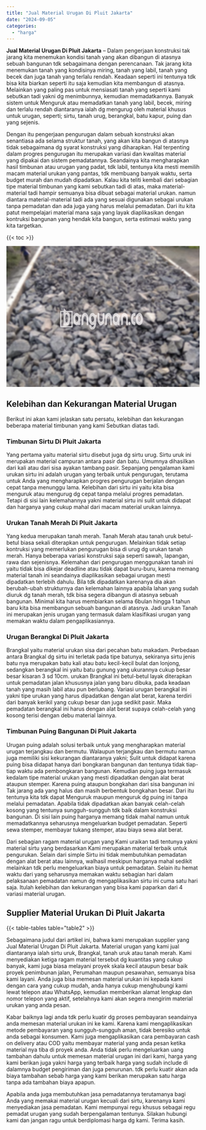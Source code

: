 ```yaml
---
title: "Jual Material Urugan Di Pluit Jakarta"
date: "2024-09-05"
categories: 
  - "harga"
---
```


**Jual Material Urugan Di Pluit Jakarta** – Dalam pengerjaan konstruksi tak jarang kita menemukan kondisi tanah yang akan dibangun di atasnya sebuah bangunan tdk sebagaimana dengan perencanaan. Tak jarang kita menemukan tanah yang kondisinya miring, tanah yang labil, tanah yang becek dan juga tanah yang terlalu rendah. Keadaan seperti ini tentunya tdk bisa kita biarkan seperti itu saja kemudian kita membangun di atasnya. Melainkan yang paling pas untuk mensiasati tanah yang seperti kami sebutkan tadi yakni dg menimbunnya, kemudian memadatkannya. Banyak sistem untuk Menguruk atau memadatkan tanah yang labil, becek, miring dan terlalu rendah diantaranya ialah dg mengurug oleh material khusus untuk urugan, seperti; sirtu, tanah urug, berangkal, batu kapur, puing dan yang sejenis.

Dengan itu pengerjaan pengurugan dalam sebuah konstruksi akan senantiasa ada selama struktur tanah, yang akan kita bangun di atasnya tidak sebagaimana dg syarat konstruksi yang diharapkan. Hal terpenting dalam progres pengurugan itu merupakan variasi dan kwalitas material yang dipakai dan sistem pemadatannya. Seandainya kita mengharapkan hasil timbunan atau urugan yang padat, tdk labil, tentunya kita mesti memilih macam material urukan yang pantas, tdk membuang banyak waktu, serta budget murah dan mudah dipadatkan. Kalau kita teliti kembali dari sebagian tipe material timbunan yang kami sebutkan tadi di atas, maka material-material tadi hampir semuanya bisa dibuat sebagai material urukan. namun diantara material-material tadi ada yang sesuai digunakan sebagai urukan tanpa pemadatan dan ada juga yang harus melalui pemadatan. Dari itu kita patut mempelajari material mana saja yang layak diaplikasikan dengan kontruksi bangunan yang hendak kita bangun, serta estimasi waktu yang kita targetkan.

{{< toc >}}

![Jual Material Urugan Di Pluit Jakarta](/images/jual-urugan-32.png)

## Kelebihan dan Kekurangan Material Urugan

Berikut ini akan kami jelaskan satu persatu, kelebihan dan kekurangan beberapa material timbunan yang kami Sebutkan diatas tadi.

### Timbunan Sirtu Di Pluit Jakarta

Yang pertama yaitu material sirtu disebut juga dg sirtu urug. Sirtu uruk ini merupakan material campuran antara pasir dan batu. Umumnya dihasilkan dari kali atau dari sisa ayakan tambang pasir. Sepanjang pengalaman kami urukan sirtu ini adalah urugan yang terbaik untuk pengurugan, terutama untuk Anda yang mengharapkan progres pengurugan berjalan dengan cepat tanpa menunggu lama. Kelebihan dari sirtu ini yaitu kita bisa menguruk atau mengurug dg cepat tanpa melalui progres pemadatan. Tetapi di sisi lain kelemahannya yakni material sirtu ini sulit untuk didapat dan harganya yang cukup mahal dari macam material urukan lainnya.

### Urukan Tanah Merah Di Pluit Jakarta

Yang kedua merupakan tanah merah. Tanah Merah atau tanah uruk betul-betul biasa sekali diterapkan untuk pengurugan. Melainkan tidak setiap kontruksi yang memerlukan pengurugan bisa di urug dg urukan tanah merah. Hanya beberapa variasi konstruksi saja seperti sawah, lapangan, rawa dan sejenisnya. Kelemahan dari pengurugan menggunakan tanah ini yaitu tidak bisa dikejar deadline atau tidak dapat buru-buru, karena memang material tanah ini seandainya diaplikasikan sebagai urugan mesti dipadatkan terlebih dahulu. Bila tdk dipadatkan karenanya dia akan berubah-ubah strukturnya dan kelemahan lainnya apabila lahan yang sudah diuruk dg tanah merah, tdk bisa segera dibangun di atasnya sebuah bangunan. Minimal kita harus membiarkan selama 6bulan hingga 1 tahun baru kita bisa membangun sebuah bangunan di atasnya. Jadi urukan Tanah ini merupakan jenis urugan yang termasuk dalam klasifikasi urugan yang memakan waktu dalam pengaplikasiannya.

### Urugan Berangkal Di Pluit Jakarta

Brangkal yaitu material urukan sisa dari pecahan batu makadam. Perbedaan antara Brangkal dg sirtu ini terletak pada tipe batunya, sekiranya sirtu jenis batu nya merupakan batu kali atau batu kecil-kecil bulat dan lonjong, sedangkan berangkal ini yaitu batu gunung yang ukurannya cukup besar besar kisaran 3 sd 10cm. urukan Brangkal ini betul-betul layak diterapkan untuk pemadatan jalan khususnya jalan yang baru dibuka, pada keadaan tanah yang masih labil atau pun berlubang. Variasi urugan berangkal ini yakni tipe urukan yang harus dipadatkan dengan alat berat, karena terdiri dari banyak kerikil yang cukup besar dan juga sedikit pasir. Maka pemadatan berangkal ini harus dengan alat berat supaya celah-celah yang kosong terisi dengan debu material lainnya.

### Timbunan Puing Bangunan Di Pluit Jakarta

Urugan puing adalah solusi terbaik untuk yang mengharapkan material urugan terjangkau dan bermutu. Walaupun terjangkau dan bermutu namun juga memiliki sisi kekurangan diantaranya yakni; Sulit untuk didapat karena puing bisa didapat hanya dari bongkaran bangunan dan tentunya tidak tiap-tiap waktu ada pembongkaran bangunan. Kemudian puing juga termasuk kedalam tipe material urukan yang mesti dipadatkan dengan alat berat ataupun stemper. Karena puing ataupun bongkahan dari sisa bangunan ini Tak jarang ada yang halus dan masih berbentuk bongkahan besar. Dari itu tentunya kita tdk dapat Menguruk maupun menguruk dg puing ini tanpa melalui pemadatan. Apabila tidak dipadatkan akan banyak celah-celah kosong yang tentunya sungguh-sungguh tdk baik dalam konstruksi bangunan. Di sisi lain puing harganya memang tidak mahal namun untuk memadatkannya seharusnya mengeluarkan budget pemadatan. Seperti sewa stemper, membayar tukang stemper, atau biaya sewa alat berat.

Dari sebagian ragam material urugan yang Kami uraikan tadi tentunya yakni material sirtu yang berdasarkan Kami merupakan material terbaik untuk pengurukan. Selain dari simple Sirtu ini tidak membutuhkan pemadatan dengan alat berat atau lainnya, walhasil meskipun harganya mahal sedikit melainkan tdk perlu mengeluarkan biaya untuk pemadatan. Selain itu hemat waktu dari yang seharusnya memakan waktu sebagian hari dalam pelaksanaan pemadatan namun dg mengaplikasikan sirtu ini cuma satu hari saja. Itulah kelebihan dan kekurangan yang bisa kami paparkan dari 4 variasi material urugan.

## Supplier Material Urukan Di Pluit Jakarta

{{< table-tables table="table2" >}}

Sebagaimana judul dari artikel ini, bahwa kami merupakan supplier yang Jual Material Urugan Di Pluit Jakarta. Material urugan yang kami jual diantaranya ialah sirtu uruk, Brangkal, tanah uruk atau tanah merah. Kami menyediakan ketiga ragam material tersebut dg kuantitas yang cukup banyak, kami juga biasa melayani proyek skala kecil ataupun besar baik proyek penimbunan jalan, Perumahan maupun pesawahan, semuanya bisa kami layani. Anda juga bisa memesan material urukan ini kepada kami dengan cara yang cukup mudah, anda hanya cukup menghubungi kami lewat telepon atau WhatsApp, kemudian memberikan alamat lengkap dan nomor telepon yang aktif, setelahnya kami akan segera mengirim material urukan yang anda pesan.

Kabar baiknya lagi anda tdk perlu kuatir dg proses pembayaran seandainya anda memesan material urukan ini ke kami. Karena kami mengaplikasikan metode pembayaran yang sungguh-sungguh aman, tidak beresiko untuk anda sebagai konsumen. Kami juga mengaplikasikan cara pembayaran cash on delivery atau COD yaitu membayar material yang anda pesan ketika material nya tiba di proyek anda. Anda tidak perlu mengeluarkan uang tambahan dahulu untuk memesan material urugan ini dari kami, harga yang kami berikan juga yakni harga yang terbaik harga yang sudah include di dalamnya budget pengiriman dan juga penurunan. tdk perlu kuatir akan ada biaya tambahan sebab harga yang kami berikan merupakan satu harga tanpa ada tambahan biaya apapun.

Apabila anda juga membutuhkan jasa pemadatannya terutamanya bagi Anda yang memakai material urugan kecuali dari sirtu, karenanya kami menyediakan jasa pemadatan. Kami mempunyai regu khusus sebagai regu pemadat urugan yang sudah berpengalaman tentunya. Silakan hubungi kami dan jangan ragu untuk berdiplomasi harga dg kami. Terima kasih.
